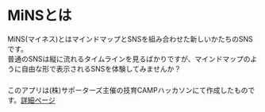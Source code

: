 # MiNSとは
MiNS(マイネス)とはマインドマップとSNSを組み合わせた新しいかたちのSNSです。<br>
普通のSNSは縦に流れるタイムラインを見るばかりですが、マインドマップのように自由な形で表示されるSNSを体験してみませんか？<br>

### 
このアプリは(株)サポーターズ主催の技育CAMPハッカソンにて作成したものです。[詳細ページ](https://talent.supporterz.jp/events/35bc02d4-cc1f-4765-8453-ab53b045b97c/)
